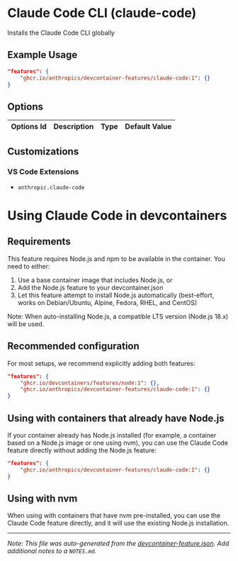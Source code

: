 
# Claude Code CLI (claude-code)

Installs the Claude Code CLI globally

## Example Usage

```json
"features": {
    "ghcr.io/anthropics/devcontainer-features/claude-code:1": {}
}
```

## Options

| Options Id | Description | Type | Default Value |
|-----|-----|-----|-----|


## Customizations

### VS Code Extensions

- `anthropic.claude-code`

# Using Claude Code in devcontainers

## Requirements

This feature requires Node.js and npm to be available in the container. You need to either:

1. Use a base container image that includes Node.js, or
2. Add the Node.js feature to your devcontainer.json
3. Let this feature attempt to install Node.js automatically (best-effort, works on Debian/Ubuntu, Alpine, Fedora, RHEL, and CentOS)

Note: When auto-installing Node.js, a compatible LTS version (Node.js 18.x) will be used.

## Recommended configuration

For most setups, we recommend explicitly adding both features:

```json
"features": {
    "ghcr.io/devcontainers/features/node:1": {},
    "ghcr.io/anthropics/devcontainer-features/claude-code:1": {}
}
```

## Using with containers that already have Node.js

If your container already has Node.js installed (for example, a container based on a Node.js image or one using nvm), you can use the Claude Code feature directly without adding the Node.js feature:

```json
"features": {
    "ghcr.io/anthropics/devcontainer-features/claude-code:1": {}
}
```

## Using with nvm

When using with containers that have nvm pre-installed, you can use the Claude Code feature directly, and it will use the existing Node.js installation.



---

_Note: This file was auto-generated from the [devcontainer-feature.json](https://github.com/anthropics/devcontainer-features/blob/main/src/claude-code/devcontainer-feature.json).  Add additional notes to a `NOTES.md`._
